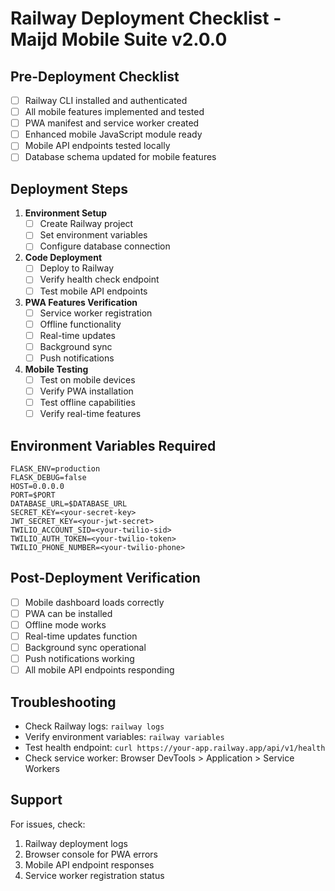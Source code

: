 # Railway Deployment Checklist - Maijd Mobile Suite v2.0.0

## Pre-Deployment Checklist
- [ ] Railway CLI installed and authenticated
- [ ] All mobile features implemented and tested
- [ ] PWA manifest and service worker created
- [ ] Enhanced mobile JavaScript module ready
- [ ] Mobile API endpoints tested locally
- [ ] Database schema updated for mobile features

## Deployment Steps
1. **Environment Setup**
   - [ ] Create Railway project
   - [ ] Set environment variables
   - [ ] Configure database connection

2. **Code Deployment**
   - [ ] Deploy to Railway
   - [ ] Verify health check endpoint
   - [ ] Test mobile API endpoints

3. **PWA Features Verification**
   - [ ] Service worker registration
   - [ ] Offline functionality
   - [ ] Real-time updates
   - [ ] Background sync
   - [ ] Push notifications

4. **Mobile Testing**
   - [ ] Test on mobile devices
   - [ ] Verify PWA installation
   - [ ] Test offline capabilities
   - [ ] Verify real-time features

## Environment Variables Required
```
FLASK_ENV=production
FLASK_DEBUG=false
HOST=0.0.0.0
PORT=$PORT
DATABASE_URL=$DATABASE_URL
SECRET_KEY=<your-secret-key>
JWT_SECRET_KEY=<your-jwt-secret>
TWILIO_ACCOUNT_SID=<your-twilio-sid>
TWILIO_AUTH_TOKEN=<your-twilio-token>
TWILIO_PHONE_NUMBER=<your-twilio-phone>
```

## Post-Deployment Verification
- [ ] Mobile dashboard loads correctly
- [ ] PWA can be installed
- [ ] Offline mode works
- [ ] Real-time updates function
- [ ] Background sync operational
- [ ] Push notifications working
- [ ] All mobile API endpoints responding

## Troubleshooting
- Check Railway logs: `railway logs`
- Verify environment variables: `railway variables`
- Test health endpoint: `curl https://your-app.railway.app/api/v1/health`
- Check service worker: Browser DevTools > Application > Service Workers

## Support
For issues, check:
1. Railway deployment logs
2. Browser console for PWA errors
3. Mobile API endpoint responses
4. Service worker registration status

